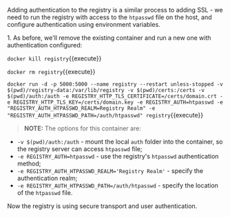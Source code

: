 Adding authentication to the registry is a similar process to adding SSL - we need to run the registry with access to the `htpasswd` file on the host, and configure authentication using environment variables.

1\. As before, we'll remove the existing container and run a new one with authentication configured:

`docker kill registry`{{execute}}

`docker rm registry`{{execute}}

`docker run -d -p 5000:5000 --name registry --restart unless-stopped -v $(pwd)/registry-data:/var/lib/registry -v $(pwd)/certs:/certs -v $(pwd)/auth:/auth -e REGISTRY_HTTP_TLS_CERTIFICATE=/certs/domain.crt -e REGISTRY_HTTP_TLS_KEY=/certs/domain.key -e REGISTRY_AUTH=htpasswd -e "REGISTRY_AUTH_HTPASSWD_REALM=Registry Realm" -e "REGISTRY_AUTH_HTPASSWD_PATH=/auth/htpasswd" registry`{{execute}}

> **NOTE:** The options for this container are:
- `-v $(pwd)/auth:/auth` - mount the local `auth` folder into the container, so the registry server can access `htpasswd` file;
- `-e REGISTRY_AUTH=htpasswd` - use the registry's `htpasswd` authentication method;
- `-e REGISTRY_AUTH_HTPASSWD_REALM='Registry Realm'` - specify the authentication realm;
- `-e REGISTRY_AUTH_HTPASSWD_PATH=/auth/htpasswd` - specify the location of the `htpasswd` file.

Now the registry is using secure transport and user authentication.
